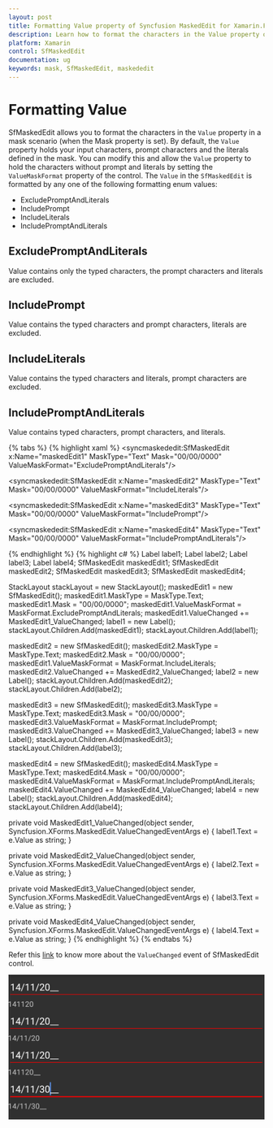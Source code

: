 ```yaml
---
layout: post
title: Formatting Value property of Syncfusion MaskedEdit for Xamarin.Forms
description: Learn how to format the characters in the Value property of SfMaskedEdit control
platform: Xamarin
control: SfMaskedEdit
documentation: ug 
keywords: mask, SfMaskedEdit, maskededit
---
```

# Formatting Value

SfMaskedEdit allows you to format the characters in the `Value` property in a mask scenario (when the Mask property is set). By default, the `Value` property holds your input characters, prompt characters and the literals defined in the mask. You can modify this and allow the `Value` property to hold the characters without prompt and literals by setting the `ValueMaskFormat` property of the control. The `Value` in the `SfMaskedEdit` is formatted by any one of the following formatting enum values:

* ExcludePromptAndLiterals
* IncludePrompt
* IncludeLiterals
* IncludePromptAndLiterals

## ExcludePromptAndLiterals

Value contains only the typed characters, the prompt characters and literals are excluded.

## IncludePrompt

Value contains the typed characters and prompt characters, literals are excluded.

## IncludeLiterals

Value contains the typed characters and literals, prompt characters are excluded.

## IncludePromptAndLiterals

Value contains typed characters, prompt characters, and literals.

{% tabs %}
{% highlight xaml %}
<syncmaskededit:SfMaskedEdit x:Name="maskedEdit1" MaskType="Text" Mask="00/00/0000" ValueMaskFormat="ExcludePromptAndLiterals"/>

<Label BindingContext="{x:Reference maskedEdit1}" Text="{Binding Value}" />

<syncmaskededit:SfMaskedEdit x:Name="maskedEdit2" MaskType="Text" Mask="00/00/0000" ValueMaskFormat="IncludeLiterals"/>

<Label BindingContext="{x:Reference maskedEdit2}" Text="{Binding Value}" />

<syncmaskededit:SfMaskedEdit x:Name="maskedEdit3" MaskType="Text" Mask="00/00/0000" ValueMaskFormat="IncludePrompt"/>

<Label BindingContext="{x:Reference maskedEdit3}" Text="{Binding Value}" />

<syncmaskededit:SfMaskedEdit x:Name="maskedEdit4" MaskType="Text" Mask="00/00/0000" ValueMaskFormat="IncludePromptAndLiterals"/>

<Label BindingContext="{x:Reference maskedEdit4}" Text="{Binding Value}" />
{% endhighlight %}
{% highlight c# %}
Label label1;
Label label2;
Label label3;
Label label4;
SfMaskedEdit maskedEdit1;
SfMaskedEdit maskedEdit2;
SfMaskedEdit maskedEdit3;
SfMaskedEdit maskedEdit4;

StackLayout stackLayout = new StackLayout();
maskedEdit1 = new SfMaskedEdit();
maskedEdit1.MaskType = MaskType.Text;
maskedEdit1.Mask = "00/00/0000";
maskedEdit1.ValueMaskFormat = MaskFormat.ExcludePromptAndLiterals;
maskedEdit1.ValueChanged += MaskedEdit1_ValueChanged;
label1 = new Label();
stackLayout.Children.Add(maskedEdit1);
stackLayout.Children.Add(label1);

maskedEdit2 = new SfMaskedEdit();
maskedEdit2.MaskType = MaskType.Text;
maskedEdit2.Mask = "00/00/0000";
maskedEdit1.ValueMaskFormat = MaskFormat.IncludeLiterals;
maskedEdit2.ValueChanged += MaskedEdit2_ValueChanged;
label2 = new Label();
stackLayout.Children.Add(maskedEdit2);
stackLayout.Children.Add(label2);

maskedEdit3 = new SfMaskedEdit();
maskedEdit3.MaskType = MaskType.Text;
maskedEdit3.Mask = "00/00/0000";
maskedEdit3.ValueMaskFormat = MaskFormat.IncludePrompt;
maskedEdit3.ValueChanged += MaskedEdit3_ValueChanged;
label3 = new Label();
stackLayout.Children.Add(maskedEdit3);
stackLayout.Children.Add(label3);

maskedEdit4 = new SfMaskedEdit();
maskedEdit4.MaskType = MaskType.Text;
maskedEdit4.Mask = "00/00/0000";
maskedEdit4.ValueMaskFormat = MaskFormat.IncludePromptAndLiterals;
maskedEdit4.ValueChanged += MaskedEdit4_ValueChanged;
label4 = new Label();
stackLayout.Children.Add(maskedEdit4);
stackLayout.Children.Add(label4);


private void MaskedEdit1_ValueChanged(object sender, Syncfusion.XForms.MaskedEdit.ValueChangedEventArgs e)
{
    label1.Text = e.Value as string;
}

private void MaskedEdit2_ValueChanged(object sender, Syncfusion.XForms.MaskedEdit.ValueChangedEventArgs e)
{
    label2.Text = e.Value as string;
}

private void MaskedEdit3_ValueChanged(object sender, Syncfusion.XForms.MaskedEdit.ValueChangedEventArgs e)
{
    label3.Text = e.Value as string;
}

private void MaskedEdit4_ValueChanged(object sender, Syncfusion.XForms.MaskedEdit.ValueChangedEventArgs e)
{
    label4.Text = e.Value as string;
}
{% endhighlight %}
{% endtabs %}

Refer this [link](events.html#valuechanged-event) to know more about the `ValueChanged` event of SfMaskedEdit control.

![ValueFormat support in Xamarin.Forms masked edit](SfMaskedEditImages/FormattingValue.png)